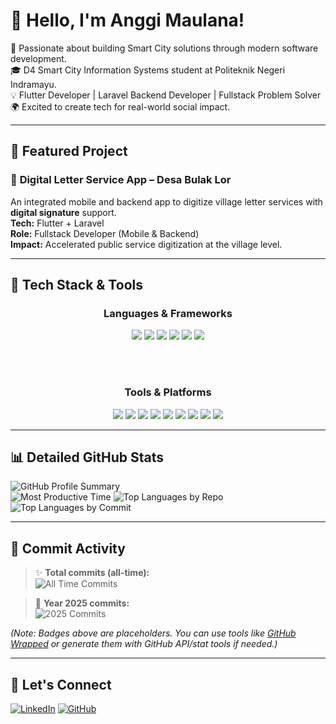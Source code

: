 # 👋 Hello, I'm Anggi Maulana!

🚀 Passionate about building Smart City solutions through modern software development.  
🎓 D4 Smart City Information Systems student at Politeknik Negeri Indramayu.  
💡 Flutter Developer | Laravel Backend Developer | Fullstack Problem Solver  
🌍 Excited to create tech for real-world social impact.

---

## 📌 Featured Project

### 📱 **Digital Letter Service App** – Desa Bulak Lor  
An integrated mobile and backend app to digitize village letter services with **digital signature** support.  
**Tech:** Flutter + Laravel  
**Role:** Fullstack Developer (Mobile & Backend)  
**Impact:** Accelerated public service digitization at the village level.

---

## 💼 Tech Stack & Tools

<div align="center">
  
  <h3><strong>Languages & Frameworks</strong></h3>
  
  <img src="https://img.shields.io/badge/Dart-0175C2?style=for-the-badge&logo=dart&logoColor=white"/>
  <img src="https://img.shields.io/badge/Flutter-02569B?style=for-the-badge&logo=flutter&logoColor=white"/>
  <img src="https://img.shields.io/badge/PHP-777BB4?style=for-the-badge&logo=php&logoColor=white"/>
  <img src="https://img.shields.io/badge/Laravel-FF2D20?style=for-the-badge&logo=laravel&logoColor=white"/>
  <img src="https://img.shields.io/badge/JavaScript-F7DF1E?style=for-the-badge&logo=javascript&logoColor=black"/>
  <img src="https://img.shields.io/badge/Python-3776AB?style=for-the-badge&logo=python&logoColor=white"/>

  <br/><br/>
  <h3><strong>Tools & Platforms</strong></h3>

  <img src="https://img.shields.io/badge/Firebase-FFCA28?style=for-the-badge&logo=firebase&logoColor=black"/>
  <img src="https://img.shields.io/badge/MySQL-4479A1?style=for-the-badge&logo=mysql&logoColor=white"/>
  <img src="https://img.shields.io/badge/Tailwind-38B2AC?style=for-the-badge&logo=tailwind-css&logoColor=white"/>
  <img src="https://img.shields.io/badge/Bootstrap-563D7C?style=for-the-badge&logo=bootstrap&logoColor=white"/>
  <img src="https://img.shields.io/badge/Rocky_Linux-10B981?style=for-the-badge&logo=rockylinux&logoColor=white"/>
  <img src="https://img.shields.io/badge/Ubuntu-E95420?style=for-the-badge&logo=ubuntu&logoColor=white"/>
  <img src="https://img.shields.io/badge/Git-F05032?style=for-the-badge&logo=git&logoColor=white"/>
  <img src="https://img.shields.io/badge/GitHub-181717?style=for-the-badge&logo=github&logoColor=white"/>
  <img src="https://img.shields.io/badge/VS%20Code-007ACC?style=for-the-badge&logo=visual-studio-code&logoColor=white"/>

</div>

---

## 📊 Detailed GitHub Stats

<img src="https://github-profile-summary-cards.vercel.app/api/cards/profile-details?username=anggiimaulana&theme=github_dark" alt="GitHub Profile Summary"/>
<br/>
<img src="https://github-profile-summary-cards.vercel.app/api/cards/productive-time?username=anggiimaulana&theme=github_dark&utcOffset=7" alt="Most Productive Time"/>
<img src="https://github-profile-summary-cards.vercel.app/api/cards/repos-per-language?username=anggiimaulana&theme=github_dark" alt="Top Languages by Repo"/>
<img src="https://github-profile-summary-cards.vercel.app/api/cards/most-commit-language?username=anggiimaulana&theme=github_dark" alt="Top Languages by Commit"/>

---

## 📅 Commit Activity

> ✨ **Total commits (all-time):**  
![All Time Commits](https://badgen.net/badge/Total%20Commits/auto?icon=github&labelColor=gray&color=blue)

> 📆 **Year 2025 commits:**  
![2025 Commits](https://badgen.net/badge/2025%20Commits/dynamic?icon=github&labelColor=gray&color=purple)

_(Note: Badges above are placeholders. You can use tools like [GitHub Wrapped](https://github.com/nychealth/github-wrapped) or generate them with GitHub API/stat tools if needed.)_

---

## 🤝 Let's Connect

[![LinkedIn](https://img.shields.io/badge/-LinkedIn-0077B5?style=for-the-badge&logo=linkedin&logoColor=white)](https://linkedin.com/in/anggiimaulana)
[![GitHub](https://img.shields.io/badge/-GitHub-181717?style=for-the-badge&logo=github)](https://github.com/anggiimaulana)

